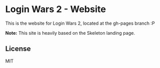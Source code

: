 # Login Wars 2 - Website

This is the website for Login Wars 2, located at the gh-pages branch :P

**Note:** This site is heavily based on the Skeleton landing page.

## License

MIT
